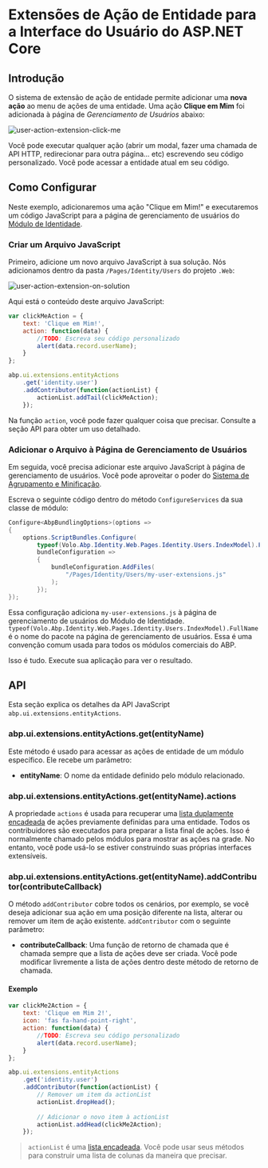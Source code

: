 # Extensões de Ação de Entidade para a Interface do Usuário do ASP.NET Core

## Introdução

O sistema de extensão de ação de entidade permite adicionar uma **nova ação** ao menu de ações de uma entidade. Uma ação **Clique em Mim** foi adicionada à página de *Gerenciamento de Usuários* abaixo:

![user-action-extension-click-me](../../images/user-action-extension-click-me.png)

Você pode executar qualquer ação (abrir um modal, fazer uma chamada de API HTTP, redirecionar para outra página... etc) escrevendo seu código personalizado. Você pode acessar a entidade atual em seu código.

## Como Configurar

Neste exemplo, adicionaremos uma ação "Clique em Mim!" e executaremos um código JavaScript para a página de gerenciamento de usuários do [Módulo de Identidade](../../Modules/Identity.md).

### Criar um Arquivo JavaScript

Primeiro, adicione um novo arquivo JavaScript à sua solução. Nós adicionamos dentro da pasta `/Pages/Identity/Users` do projeto `.Web`:

![user-action-extension-on-solution](../../images/user-action-extension-on-solution.png)

Aqui está o conteúdo deste arquivo JavaScript:

```js
var clickMeAction = {
    text: 'Clique em Mim!',
    action: function(data) {
        //TODO: Escreva seu código personalizado
        alert(data.record.userName);
    }
};

abp.ui.extensions.entityActions
    .get('identity.user')
    .addContributor(function(actionList) {
        actionList.addTail(clickMeAction);
    });
```

Na função `action`, você pode fazer qualquer coisa que precisar. Consulte a seção API para obter um uso detalhado.

### Adicionar o Arquivo à Página de Gerenciamento de Usuários

Em seguida, você precisa adicionar este arquivo JavaScript à página de gerenciamento de usuários. Você pode aproveitar o poder do [Sistema de Agrupamento e Minificação](Bundling-Minification.md).

Escreva o seguinte código dentro do método `ConfigureServices` da sua classe de módulo:

```csharp
Configure<AbpBundlingOptions>(options =>
{
    options.ScriptBundles.Configure(
        typeof(Volo.Abp.Identity.Web.Pages.Identity.Users.IndexModel).FullName,
        bundleConfiguration =>
        {
            bundleConfiguration.AddFiles(
                "/Pages/Identity/Users/my-user-extensions.js"
            );
        });
});
```

Essa configuração adiciona `my-user-extensions.js` à página de gerenciamento de usuários do Módulo de Identidade. `typeof(Volo.Abp.Identity.Web.Pages.Identity.Users.IndexModel).FullName` é o nome do pacote na página de gerenciamento de usuários. Essa é uma convenção comum usada para todos os módulos comerciais do ABP.

Isso é tudo. Execute sua aplicação para ver o resultado.

## API

Esta seção explica os detalhes da API JavaScript `abp.ui.extensions.entityActions`.

### abp.ui.extensions.entityActions.get(entityName)

Este método é usado para acessar as ações de entidade de um módulo específico. Ele recebe um parâmetro:

* **entityName**: O nome da entidade definido pelo módulo relacionado.

### abp.ui.extensions.entityActions.get(entityName).actions

A propriedade `actions` é usada para recuperar uma [lista duplamente encadeada](../Common/Utils/Linked-List.md) de ações previamente definidas para uma entidade. Todos os contribuidores são executados para preparar a lista final de ações. Isso é normalmente chamado pelos módulos para mostrar as ações na grade. No entanto, você pode usá-lo se estiver construindo suas próprias interfaces extensíveis.

### abp.ui.extensions.entityActions.get(entityName).addContributor(contributeCallback)

O método `addContributor` cobre todos os cenários, por exemplo, se você deseja adicionar sua ação em uma posição diferente na lista, alterar ou remover um item de ação existente. `addContributor` com o seguinte parâmetro:

* **contributeCallback**: Uma função de retorno de chamada que é chamada sempre que a lista de ações deve ser criada. Você pode modificar livremente a lista de ações dentro deste método de retorno de chamada.

#### Exemplo

```js
var clickMe2Action = {
    text: 'Clique em Mim 2!',
    icon: 'fas fa-hand-point-right',
    action: function(data) {
        //TODO: Escreva seu código personalizado
        alert(data.record.userName);
    }
};

abp.ui.extensions.entityActions
    .get('identity.user')
    .addContributor(function(actionList) {
        // Remover um item da actionList
        actionList.dropHead();
        
        // Adicionar o novo item à actionList
        actionList.addHead(clickMe2Action);
    });
```

> `actionList` é uma [lista encadeada](../Common/Utils/Linked-List.md). Você pode usar seus métodos para construir uma lista de colunas da maneira que precisar.